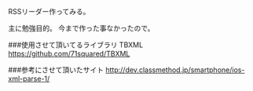 RSSリーダー作ってみる。

主に勉強目的。
今まで作った事なかったので。

###使用させて頂いてるライブラリ
TBXML  
https://github.com/71squared/TBXML

###参考にさせて頂いたサイト
http://dev.classmethod.jp/smartphone/ios-xml-parse-1/
